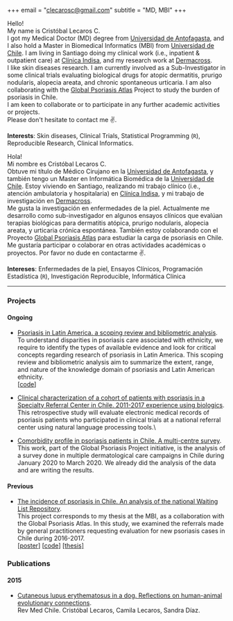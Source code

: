 +++
email = "clecarosc@gmail.com"
subtitle = "MD, MBI"
+++

Hello!       
My name is Cristóbal Lecaros C.  
I got my Medical Doctor (MD) degree from [Universidad de Antofagasta](http://www.uantof.cl/), and I also hold a Master in Biomedical Informatics (MBI) from [Universidad de Chile](https://cimt.uchile.cl/). I am living in Santiago doing my clinical work (i.e., inpatient & outpatient care) at [Clínica Indisa](https://www.indisa.cl/), and my research work at [Dermacross](https://www.dermacross.cl/).  
I like skin diseases research. I am currently involved as a Sub-Investigator in some clinical trials evaluating biological drugs for atopic dermatitis, prurigo nodularis, alopecia areata, and chronic spontaneous urticaria. I am also collaborating with the [Global Psoriasis Atlas](https://globalpsoriasisatlas.org/) Project to study the burden of psoriasis in Chile.  
I am keen to collaborate or to participate in any further academic activities or projects.  
 Please don't hesitate to contact me ✌️.

**Interests**: Skin diseases, Clinical Trials, Statistical Programming (`R`), Reproducible Research, Clinical Informatics.    




Hola!  
Mi nombre es Cristóbal Lecaros C.  
Obtuve mi título de Médico Cirujano en la [Universidad de Antofagasta](http://www.uantof.cl/), y también tengo un Master en Informática Biomédica de la [Universidad de Chile](https://cimt.uchile.cl/). Estoy viviendo en Santiago, realizando mi trabajo clínico (i.e., atención ambulatoria y hospitalaria) en [Clínica Indisa](https://www.indisa.cl/), y mi trabajo de investigación en [Dermacross](https://www.dermacross.cl/).  
Me gusta la investigación en enfermedades de la piel. Actualmente me desarrollo como sub-investigador en algunos ensayos clínicos que evalúan terapias biológicas para dermatitis atópica, prurigo nodularis, alopecia areata, y urticaria crónica espontánea. También estoy colaborando con el Proyecto [Global Psoriasis Atlas](https://globalpsoriasisatlas.org/) para estudiar la carga de psoriasis en Chile.  
Me gustaría participar o colaborar en otras actividades académicas o proyectos. Por favor no dude en contactarme ✌️.

**Intereses**: Enfermedades de la piel, Ensayos Clínicos, Programación Estadística (`R`), Investigación Reproducible, Informática Clínica  

---

### Projects
#### Ongoing

- [Psoriasis in Latin America. a scoping review and bibliometric analysis](https://doi.org/10.17605/OSF.IO/UMZS8).  
To understand disparities in psoriasis care associated with ethnicity, we require to identify the types of available evidence and look for critical concepts regarding research of psoriasis in Latin America. This scoping review and bibliometric analysis aim to summarize the extent, range, and nature of the knowledge domain of psoriasis and Latin American ethnicity.\
  [[code](https://github.com/clecarosc/psor-bibliometrics)]

- [Clinical characterization of a cohort of patients with psoriasis in a Specialty Referral Center in Chile. 2011-2017 experience using biologics]().  
 This retrospective study will evaluate electronic medical records of psoriasis patients who participated in clinical trials at a national referral center using natural language processing tools.\

- [Comorbidity profile in psoriasis patients in Chile. A multi-centre survey](https://www.psoriasiscouncil.org/blog/2020-Think-Tank.htm).  
This work, part of the Global Psoriasis Project initiative, is the analysis of a survey done in multiple dermatological care campaigns in Chile during January 2020 to March 2020. We already did the analysis of the data and are writing the results.

#### Previous
- [The incidence of psoriasis in Chile. An analysis of the national Waiting List Repository](https://globalpsoriasisatlas.org/).  
  This project corresponds to my thesis at the MBI, as a collaboration with the Global Psoriasis Atlas. In this study, we examined the referrals made by general practitioners requesting evaluation for new psoriasis cases in Chile during 2016-2017.\
  [[poster](https://github.com/clecarosc/Apuntes_MIM_2018/blob/master/lecaros_poster.pdf)]
  [[code](https://github.com/clecarosc/psoriasis-incidence)]
  [[thesis]](https://cimt.uchile.cl/wp-content/uploads/2020/09/ClecarosTesis.pdf)


### Publications
#### 2015
- [Cutaneous lupus erythematosus in a dog. Reflections on human-animal evolutionary connections](http://dx.doi.org/10.4067/S0034-98872015000300020).  
Rev Med Chile. Cristóbal Lecaros, Camila Lecaros, Sandra Díaz.




